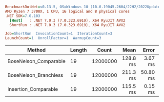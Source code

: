 ``` ini

BenchmarkDotNet=v0.13.5, OS=Windows 10 (10.0.19045.2604/22H2/2022Update)
AMD Ryzen 7 3700X, 1 CPU, 16 logical and 8 physical cores
.NET SDK=7.0.103
  [Host]   : .NET 7.0.3 (7.0.323.6910), X64 RyuJIT AVX2
  ShortRun : .NET 7.0.3 (7.0.323.6910), X64 RyuJIT AVX2

Job=ShortRun  InvocationCount=1  IterationCount=3  
LaunchCount=1  UnrollFactor=1  WarmupCount=3  

```
|                Method | Length |    Count |     Mean |    Error |  StdDev |
|---------------------- |------- |--------- |---------:|---------:|--------:|
| BoseNelson_Comparable |     19 | 12000000 | 128.8 ms |  3.67 ms | 0.20 ms |
| BoseNelson_Branchless |     19 | 12000000 | 211.3 ms | 50.80 ms | 2.78 ms |
|  Insertion_Comparable |     19 | 12000000 | 115.5 ms |  0.15 ms | 0.01 ms |
